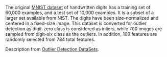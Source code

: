 The original [MNIST dataset](http://yann.lecun.com/exdb/mnist/) of handwritten digits has a training set of 60,000 examples, and a test set of 10,000 examples. It is a subset of a larger set available from NIST. The digits have been size-normalized and centered in a fixed-size image. This dataset is converted for outlier detection as digit-zero class is considered as inliers, while 700 images are sampled from digit-six class as the outliers. In addition, 100 features are randomly selected from 784 total features.

Description from [Outlier Detection DataSets](http://odds.cs.stonybrook.edu/).
